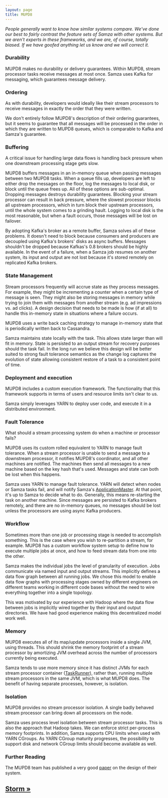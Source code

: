 ```yaml
---
layout: page
title: MUPD8
---
```


*People generally want to know how similar systems compare. We've done our best to fairly contrast the feature sets of Samza with other systems. But we aren't experts in these frameworks, and we are, of course, totally biased. If we have goofed anything let us know and we will correct it.*

### Durability

MUPD8 makes no durability or delivery guarantees. Within MUPD8, stream processor tasks receive messages at most once. Samza uses Kafka for messaging, which guarantees message delivery.

### Ordering

As with durability, developers would ideally like their stream processors to receive messages in exactly the order that they were written.

We don't entirely follow MUPD8's description of their ordering guarantees, but it seems to guarantee that all messages will be processed in the order in which they are written to MUPD8 queues, which is comparable to Kafka and Samza's guarantee.

### Buffering

A critical issue for handling large data flows is handling back pressure when one downstream processing stage gets slow.

MUPD8 buffers messages in an in-memory queue when passing messages between two MUPD8 tasks. When a queue fills up, developers are left to either drop the messages on the floor, log the messages to local disk, or block until the queue frees up. All of these options are sub-optimal. Dropping messages destroys durability guarantees. Blocking your stream processor can result in back pressure, where the slowest processor blocks all upstream processors, which in turn block their upstream processors, until the whole system comes to a grinding hault. Logging to local disk is the most reasonable, but when a fault occurs, those messages will be lost on failover.

By adopting Kafka's broker as a remote buffer, Samza solves all of these problems. It doesn't need to block because consumers and producers are decoupled using Kafka's brokers' disks as async buffers. Messages shouldn't be dropped because Kafkas's 0.8 brokers should be highly available. In the event of a failure, when a Samza job resumes on another system, its input and output are not lost because it's stored remotely on replicated Kafka brokers.

### State Management

Stream processors frequently will accrue state as they process messages. For example, they might be incrementing a counter when a certain type of message is seen. They might also be storing messages in memory while trying to join them with messages from another stream (e.g. ad impressions vs. ad clicks). A design decision that needs to be made is how (if at all) to handle this in-memory state in situations where a failure occurs.

MUPD8 uses a write back caching strategy to manage in-memory state that is periodically written back to Cassandra.

Samza maintains state locally with the task. This allows state larger than will fit in memory. State is persisted to an output stream for recovery purposes should the task fail. In the long run we believe this design will be better suited to strong fault tolerance semantics as the change log captures the evolution of state allowing consistent restore of a task to a consistent point of time.

### Deployment and execution

MUPD8 includes a custom execution framework. The functionality that this framework supports in terms of users and resource limits isn't clear to us.

Samza simply leverages YARN to deploy user code, and execute it in a distributed environment.

### Fault Tolerance

What should a stream processing system do when a machine or processor fails?

MUPD8 uses its custom rolled equivalent to YARN to manage fault tolerance. When a stream processor is unable to send a message to a downstream processor, it notifies MUPD8's coordinator, and all other machines are notified. The machines then send all messages to a new machine based on the key hash that's used. Messages and state can both be lost when this happens.

Samza uses YARN to manage fault tolerance. YARN will detect when nodes or Samza tasks fail, and will notify Samza's [ApplicationMaster](../yarn/application-master.html). At that point, it's up to Samza to decide what to do. Generally, this means re-starting the task on another machine. Since messages are persisted to Kafka brokers remotely, and there are no in-memory queues, no messages should be lost unless the processors are using async Kafka producers.

### Workflow

Sometimes more than one job or processing stage is needed to accomplish something. This is the case where you wish to re-partition a stream, for example. MUPD8 has a custom workflow system setup to define how to execute multiple jobs at once, and how to feed stream data from one into the other.

Samza makes the individual jobs the level of granularity of execution. Jobs communicate via named input and output streams. This implicitly defines a data flow graph between all running jobs. We chose this model to enable data flow graphs with processing stages owned by different engineers on different teams working in different code bases without the need to wire everything together into a single topology.

This was motivated by our experience with Hadoop where the data flow between jobs is implicitly wired together by their input and output directories. We have had good experience making this decentralized model work well.

### Memory

MUPD8 executes all of its map/update processors inside a single JVM, using threads. This should shrink the memory footprint of a stream processor by amortizing JVM overhead across the number of processors currently being executed.

Samza tends to use more memory since it has distinct JVMs for each stream processor container ([TaskRunner](../container/task-runner.html)), rather than, running multiple stream processors in the same JVM, which is what MUPD8 does. The benefit of having separate processes, however, is isolation.

### Isolation

MUPD8 provides no stream processor isolation. A single badly behaved stream processor can bring down all processors on the node.

Samza uses process level isolation between stream processor tasks. This is also the approach that Hadoop takes. We can enforce strict per-process memory footprints. In addition, Samza supports CPU limits when used with YARN CGroups. As YARN CGroup maturity progresses, the possibility to support disk and network CGroup limits should become available as well.

### Further Reading

The MUPD8 team has published a very good [paper](http://vldb.org/pvldb/vol5/p1814_wanglam_vldb2012.pdf) on the design of their system.

## [Storm &raquo;](storm.html)
